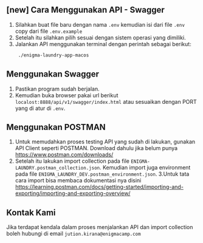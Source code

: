 ## [new] Cara Menggunakan API - Swagger

1. Silahkan buat file baru dengan nama `.env` kemudian isi dari file `.env` copy dari file `.env.example`
2. Setelah itu silahkan pilih sesuai dengan sistem operasi yang dimiliki.
3. Jalankan API menggunakan terminal dengan perintah sebagai berikut:
   ```bash
    ./enigma-laundry-app-macos
   ```
## Menggunakan Swagger
1. Pastikan program sudah berjalan.
2. Kemudian buka browser pakai url berikut `localost:8888/api/v1/swagger/index.html` atau sesuaikan dengan PORT yang di atur di `.env`.

## Menggunakan POSTMAN
1. Untuk memudahkan proses testing API yang sudah di lakukan, gunakan API Client seperti POSTMAN. Download dahulu jika belum punya https://www.postman.com/downloads/
2. Setelah itu lakukan import collection pada file `ENIGMA-LAUNDRY.postman_collection.json`. Kemudian import juga environment pada file `ENIGMA_LAUNDRY_DEV.postman_environment.json`.
3.Untuk tata cara import bisa membaca dokumentasi nya disini https://learning.postman.com/docs/getting-started/importing-and-exporting/importing-and-exporting-overview/

## Kontak Kami

Jika terdapat kendala dalam proses menjalankan API dan import collection boleh hubungi di email `jution.kirana@enigmacamp.com`

